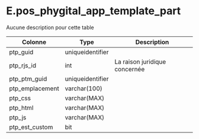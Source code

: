 # E.pos_phygital_app_template_part

Aucune description pour cette table

Colonne|Type|Description
---|---|---
ptp_guid|uniqueidentifier|
ptp_rjs_id|int|La raison juridique concernée 
ptp_ptm_guid|uniqueidentifier|
ptp_emplacement|varchar(100)|
ptp_css|varchar(MAX)|
ptp_html|varchar(MAX)|
ptp_js|varchar(MAX)|
ptp_est_custom|bit|
